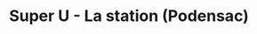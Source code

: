 ---
title: "Super U - La station (Podensac)"
url: /podensac/super-u-la-station-podensac/
shop: gaz
---